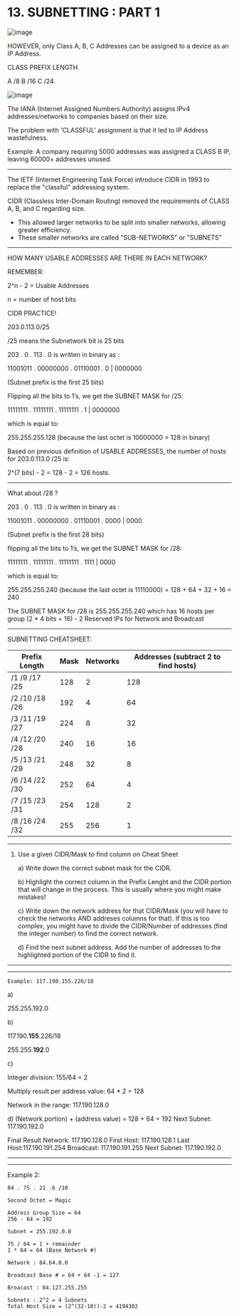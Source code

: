 # 13. SUBNETTING : PART 1

![image](https://github.com/psaumur/CCNA/assets/106411237/a475e909-59b8-4615-a0b9-8a3c1fbdc313)


HOWEVER, only Class A, B, C Addresses can be assigned to a device as an IP Address.

CLASS 		PREFIX LENGTH

A 			/8
B 			/16
C 			/24

![image](https://github.com/psaumur/CCNA/assets/106411237/f0836136-c4a9-475b-b6c2-d1c550b8cfdd)


The IANA (Internet Assigned Numbers Authority) assigns IPv4 addresses/networks to companies based on their size.

The problem with 'CLASSFUL' assignment is that it led to IP Address wastefulness.

Example: A company requiring 5000 addresses was assigned a CLASS B IP, leaving 60000+ addresses unused.

---

The IETF (Internet Engineering Task Force) introduce CIDR in 1993 to replace the "classful" addressing system.

CIDR (Classless Inter-Domain Routing) removed the requirements of CLASS A, B, and C regarding size.

- This allowed larger networks to be split into smaller networks, allowing greater efficiency.
- These smaller networks are called "SUB-NETWORKS" or "SUBNETS"

---

HOW MANY USABLE ADDRESSES ARE THERE IN EACH NETWORK?

REMEMBER:

2^n - 2 = Usable Addresses

n = number of host bits

CIDR PRACTICE!

203.0.113.0/25

/25 means the Subnetwork bit is 25 bits

203 . 0 . 113 . 0 is written in binary as :

11001011 . 00000000 . 01110001 . 0 | 0000000

(Subnet prefix is the first 25 bits)

Flipping all the bits to 1’s, we get the SUBNET MASK for /25:

11111111 . 11111111 . 11111111 . 1 | 0000000

which is equal to:

255.255.255.128 (because the last octet is 10000000 = 128 in binary)

Based on previous definition of USABLE ADDRESSES, the number of hosts for
203.0.113.0 /25 is:

2^(7 bits) - 2 = 128 - 2 = 126 hosts.

---

What about /28 ?

203 . 0 . 113 . 0 is written in binary as :

11001011 . 00000000 . 01110001 . 0000 | 0000

(Subnet prefix is the first 28 bits)

flipping all the bits to 1’s, we get the SUBNET MASK for /28:

11111111 . 11111111 . 11111111 . 1111 | 0000

which is equal to:

255.255.255.240 (because the last octet is 11110000) = 128 + 64 + 32 + 16 = 240

The SUBNET MASK for /28 is 255.255.255.240
which has 16 hosts per group (2 * 4 bits = 16) - 2 Reserved IPs for Network and Broadcast 

---

SUBNETTING CHEATSHEET:

| Prefix Length | Mask | Networks | Addresses (subtract 2 to find hosts) |
| ---------- | ---------- | ---------- | ---------- |
| /1    /9    /17    /25 | 128 | 2 | 128 |
| /2    /10    /18    /26 | 192 | 4 | 64 |
| /3    /11    /19    /27 | 224 | 8 | 32 |
| /4    /12    /20    /28 | 240 | 16 | 16 |
| /5    /13    /21    /29 | 248 | 32 | 8 |
| /6    /14    /22    /30 | 252 | 64 | 4 |
| /7    /15    /23    /31 | 254 | 128 | 2 |
| /8    /16    /24    /32 | 255 | 256 | 1 |

---

1. Use a given CIDR/Mask to find column on Cheat Sheet
    
    a) Write down the correct subnet mask for the CIDR.
    
    b) Highlight the correct column in the Prefix Lenght and the CIDR portion that will change in the process. This is usually where you might make mistakes!
    
    c) Write down the network address for that CIDR/Mask (you will have to check the networks AND addreses columns for that). If this is too complex, you might have to divide the CIDR/Number of addresses (find the integer number) to find the correct network. 
    
    d) Find the next subnet address. Add the number of addresses to the highlighted portion of the CIDR to find it. 
---
---
    Example: 117.190.155.226/18

   a)

   255.255.192.0

   b)

   117.190.**155**.226/18

   255.255.**192**.0

   c)
   
   Integer division: 155/64 = 2
   
   Multiply result per address value: 64 * 2 = 128

   Network in the range: 117.190.128.0
   
   d)
   (Network portion) + (address value) = 128 + 64 = 192
   Next Subnet: 117.190.192.0

   Final Result
   Network: 117.190.128.0
   First Host: 117.190.128.1
   Last Host:117.190.191.254
   Broadcast: 117.190.191.255
   Next Subnet: 117.190.192.0

---
---
Example 2:
```
84 . 75 . 21 .6 /10

Second Octet = Magic

Address Group Size = 64
256 - 64 = 192

Subnet = 255.192.0.0

75 / 64 = 1 + remainder
1 * 64 = 64 (Base Network #)

Network : 84.64.0.0

Broadcast Base # = 64 + 64 -1 = 127

Broacast : 84.127.255.255

Subnets : 2^2 = 4 Subnets
Total Host Size = (2^(32-10))-2 = 4194302
```
